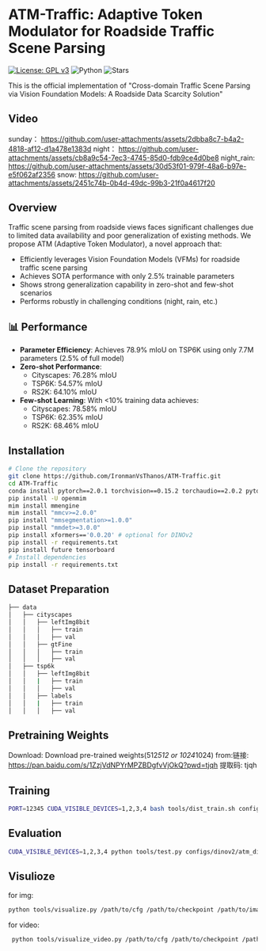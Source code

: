 # ATM-Traffic: Adaptive Token Modulator for Roadside Traffic Scene Parsing

[![License: GPL v3](https://img.shields.io/badge/License-GPLv3-blue.svg)](https://www.gnu.org/licenses/gpl-3.0)
![Python](https://img.shields.io/badge/python-v3.8+-blue.svg)
![Stars](https://img.shields.io/github/stars/IronmanVsThanos/ATM-Traffic)

This is the official implementation of "Cross-domain Traffic Scene Parsing via Vision Foundation Models: A Roadside Data Scarcity Solution"

## Video
sunday：
https://github.com/user-attachments/assets/2dbba8c7-b4a2-4818-af12-d1a478e1383d
night：
https://github.com/user-attachments/assets/cb8a9c54-7ec3-4745-85d0-fdb9ce4d0be8
night_rain:
https://github.com/user-attachments/assets/30d53f01-979f-48a6-b97e-e5f062af2356
snow:
https://github.com/user-attachments/assets/2451c74b-0b4d-49dc-99b3-21f0a4617f20

## Overview

Traffic scene parsing from roadside views faces significant challenges due to limited data availability and poor generalization of existing methods. We propose ATM (Adaptive Token Modulator), a novel approach that:

- Efficiently leverages Vision Foundation Models (VFMs) for roadside traffic scene parsing
- Achieves SOTA performance with only 2.5% trainable parameters
- Shows strong generalization capability in zero-shot and few-shot scenarios
- Performs robustly in challenging conditions (night, rain, etc.)

## 📊 Performance
- **Parameter Efficiency**: Achieves 78.9% mIoU on TSP6K using only 7.7M parameters (2.5% of full model)
- **Zero-shot Performance**: 
  - Cityscapes: 76.28% mIoU
  - TSP6K: 54.57% mIoU  
  - RS2K: 64.10% mIoU
- **Few-shot Learning**: With <10% training data achieves:
  - Cityscapes: 78.58% mIoU
  - TSP6K: 62.35% mIoU
  - RS2K: 68.46% mIoU

## Installation
```bash
# Clone the repository
git clone https://github.com/IronmanVsThanos/ATM-Traffic.git
cd ATM-Traffic
conda install pytorch==2.0.1 torchvision==0.15.2 torchaudio==2.0.2 pytorch-cuda=11.7 -c pytorch -c nvidia -y
pip install -U openmim
mim install mmengine
mim install "mmcv>=2.0.0"
pip install "mmsegmentation>=1.0.0"
pip install "mmdet>=3.0.0"
pip install xformers=='0.0.20' # optional for DINOv2
pip install -r requirements.txt
pip install future tensorboard
# Install dependencies
pip install -r requirements.txt
```


## Dataset Preparation
```bash
├── data
│   ├── cityscapes
│   │   ├── leftImg8bit
│   │   │   ├── train
│   │   │   ├── val
│   │   ├── gtFine
│   │   │   ├── train
│   │   │   ├── val
│   ├── tsp6k
│   │   ├── leftImg8bit
│   │   |   ├── train
│   │   │   ├── val
│   │   ├── labels
│   │   |   ├── train
│   │   │   ├── val
```
## Pretraining Weights
Download: Download pre-trained weights(512*512 or 1024*1024) 
from:链接: https://pan.baidu.com/s/1ZzjVdNPYrMPZBDgfvVjOkQ?pwd=tjqh 提取码: tjqh 


## Training
```bash
PORT=12345 CUDA_VISIBLE_DEVICES=1,2,3,4 bash tools/dist_train.sh configs/dinov2/atm_dinov2_mask2former_1024x1024_bs4x2.py NUM_GPUS
```
## Evaluation
```bash
CUDA_VISIBLE_DEVICES=1,2,3,4 python tools/test.py configs/dinov2/atm_dinov2_mask2former_1024x1024_bs4x2.py  work_dirs/atm_dinov2_mask2former_1024x1024_bs4x2/iter_40000.pth --backbone ./checkpoints/dinov2_converted_1024x1024.pth
```
## Visulioze
for img:
```bash
python tools/visualize.py /path/to/cfg /path/to/checkpoint /path/to/images --backbone /path/to/converted_backbone
```
for video:
```bash
 python tools/visualize_video.py /path/to/cfg /path/to/checkpoint /path/to/images --backbone /path/to/converted_backbone
```


